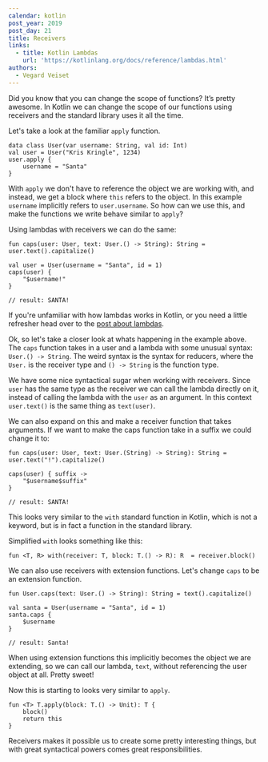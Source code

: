 ```yaml
---
calendar: kotlin
post_year: 2019
post_day: 21
title: Receivers
links:
  - title: Kotlin Lambdas
    url: 'https://kotlinlang.org/docs/reference/lambdas.html'
authors:
  - Vegard Veiset
---
```

Did you know that you can change the scope of functions? It’s pretty awesome. In Kotlin we can change the scope of our functions using receivers and the standard library uses it all the time. 

Let's take a look at the familiar `apply` function.


```
data class User(var username: String, val id: Int)
val user = User("Kris Kringle", 1234)
user.apply { 
    username = "Santa"
}
```

With `apply` we don't have to reference the object we are working with, and instead, we get a block where `this` refers to the object. In this example `username` implicitly refers to `user.username`. So how can we use this, and make the functions we write behave similar to `apply`?

Using lambdas with receivers we can do the same:

```
fun caps(user: User, text: User.() -> String): String = user.text().capitalize()

val user = User(username = "Santa", id = 1)
caps(user) {
    "$username!"
}

// result: SANTA!
```

If you're unfamiliar with how lambdas works in Kotlin, or you need a little refresher head over to the [post about lambdas](https://kotlin.christmas/2019/18). 

Ok, so let's take a closer look at whats happening in the example above. The `caps` function takes in a user and a lambda with some unusual syntax: `User.() -> String`. The weird syntax is the syntax for reducers, where the `User.` is the receiver type and `() -> String` is the function type. 

We have some nice syntactical sugar when working with receivers. Since `user` has the same type as the receiver we can call the lambda directly on it, instead of calling the lambda with the `user` as an argument. In this context `user.text()` is the same thing as `text(user)`. 

We can also expand on this and make a receiver function that takes arguments. If we want to make the caps function take in a suffix we could change it to:

```
fun caps(user: User, text: User.(String) -> String): String = user.text("!").capitalize()

caps(user) { suffix ->
    "$username$suffix"
}

// result: SANTA!
```

This looks very similar to the `with` standard function in Kotlin, which is not a keyword, but is in fact a function in the standard library.

Simplified `with` looks something like this:

```
fun <T, R> with(receiver: T, block: T.() -> R): R  = receiver.block()
```

We can also use receivers with extension functions. Let's change `caps` to be an extension function. 

```
fun User.caps(text: User.() -> String): String = text().capitalize()

val santa = User(username = "Santa", id = 1)
santa.caps {
    $username
}

// result: Santa!
```

When using extension functions this implicitly becomes the object we are extending, so we can call our lambda, `text`, without referencing the user object at all. Pretty sweet!

Now this is starting to looks very similar to `apply`. 

```
fun <T> T.apply(block: T.() -> Unit): T {
    block()
    return this
}
```


Receivers makes it possible us to create some pretty interesting things, but with great syntactical powers comes great responsibilities. 
